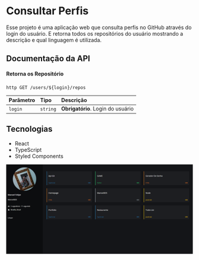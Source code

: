 # Consultar Perfis

Esse projeto é uma aplicação web que consulta perfis no GitHub através do login do usuário. E retorna todos os repositórios do usuário mostrando a descrição e qual linguagem é utilizada.

## Documentação da API

#### Retorna os Repositório 

`http
  GET /users/${login}/repos
`

| Parâmetro   | Tipo       | Descrição                                   |
| :---------- | :--------- | :------------------------------------------ |
| `login`      | `string` | **Obrigatório**. Login do usuário |

## Tecnologias 

 - React
 - TypeScript
 - Styled Components

<img  src="src/assets/Exemplo.png">
